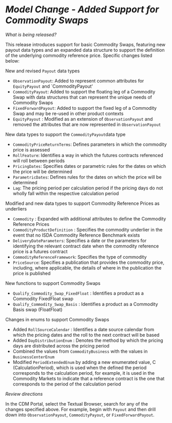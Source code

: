 # *Model Change - Added Support for Commodity Swaps*

_What is being released?_

This release introduces support for basic Commodity Swaps, featuring new payout data types and an expanded data structure to support the definition of the underlying commodity reference price.  Specific changes listed below:

New and revised `Payout` data types
- `ObservationPayout`: Added to represent common attributes for `EquityPayout` and `CommodityPayout'
- `CommodityPayout`: Added to support the floating leg of a Commodity Swap with data structures that can represent the unique needs of Commodity Swaps
- `FixedForwardPayout`: Added to support the fixed leg of a Commodity Swap and may be re-used in other product contexts
- `EquityPayout` : Modified as an extension of `ObservationPayout` and removed the attributes that are now represented in `ObservationPayout`

New data types to support the `CommodityPayout`data type
- `CommodityPriceReturnTerms`: Defines parameters in which the commodity price is assessed
- `RollFeature`: Identifies a way in which the futures contracts referenced will roll between periods
- `PricingDates`: Specifies dates or parametric rules for the dates on which the price will be determined
- `ParametricDates`: Defines rules for the dates on which the price will be determined
- `Lag`: The pricing period per calculation period if the pricing days do not wholly fall within the respective calculation period

Modified and new data types to support Commodity Reference Prices as underliers
- `Commodity` : Expanded with additional attributes to define the Commodity Reference Prices
- `CommodityProductDefinition` : Specifies the commodity underlier in the event that no ISDA Commodity Reference Benchmark exists
- `DeliveryDateParameters`: Specifies a date or the parameters for identifying the relevant contract date when the commodity reference price is a futures contract
- `CommodityReferenceFramework`: Specifies the type of commodity
- `PriceSource`: Specifies a publication that provides the commodity price, including, where applicable, the details of where in the publication the price is published
	
New functions to support Commodity Swaps
- `Qualify_Commodity_Swap_FixedFloat` : Identifies a product as a Commodity FixedFloat swap
- `Qualify_Commodity_Swap_Basis` : Identifies a product as a Commodity Basis swap (FloatFloat)

Changes in enums to support Commodity Swaps
- Added `RollSourceCalendar` : Identifies a date source calendar from which the pricing dates and the roll to the next contract will be based
- Added `DayDistributionEnum` : Denotes the method by which the pricing days are distributed across the pricing period
- Combined the values from `CommodityBusiness` with the values in `BusinessCenterEnum`
- Modified `PeriodExtendedEnum` by adding a new enumerated value, C (CalculationPeriod), which is used when the defined the period corresponds to the calculation period, for example, it is used in the Commodity Markets to indicate that a reference contract is the one that corresponds to the period of the calculation period

_Review directions_

In the CDM Portal, select the Textual Browser, search for any of the changes specified above.  For example, begin with `Payout` and then drill down into `ObservationPayout`,  `CommodityPayout`, or `FixedForwardPayout`.  

